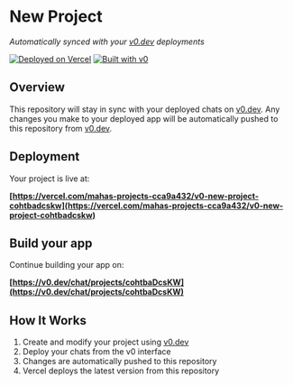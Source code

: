 # New Project

*Automatically synced with your [v0.dev](https://v0.dev) deployments*

[![Deployed on Vercel](https://img.shields.io/badge/Deployed%20on-Vercel-black?style=for-the-badge&logo=vercel)](https://vercel.com/mahas-projects-cca9a432/v0-new-project-cohtbadcskw)
[![Built with v0](https://img.shields.io/badge/Built%20with-v0.dev-black?style=for-the-badge)](https://v0.dev/chat/projects/cohtbaDcsKW)

## Overview

This repository will stay in sync with your deployed chats on [v0.dev](https://v0.dev).
Any changes you make to your deployed app will be automatically pushed to this repository from [v0.dev](https://v0.dev).

## Deployment

Your project is live at:

**[https://vercel.com/mahas-projects-cca9a432/v0-new-project-cohtbadcskw](https://vercel.com/mahas-projects-cca9a432/v0-new-project-cohtbadcskw)**

## Build your app

Continue building your app on:

**[https://v0.dev/chat/projects/cohtbaDcsKW](https://v0.dev/chat/projects/cohtbaDcsKW)**

## How It Works

1. Create and modify your project using [v0.dev](https://v0.dev)
2. Deploy your chats from the v0 interface
3. Changes are automatically pushed to this repository
4. Vercel deploys the latest version from this repository